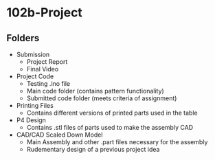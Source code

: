 # 102b-Project

## Folders
                
+ Submission
    + Project Report
    + Final Video
+ Project Code
    + Testing .ino file
    + Main code folder (contains pattern functionality)
    + Submitted code folder (meets criteria of assignment)
+ Printing Files
    + Contains different versions of printed parts used in the table
+ P4 Design
    + Contains .stl files of parts used to make the assembly CAD
+ CAD/CAD Scaled Down Model
    + Main Assembly and other .part files necessary for the assembly
    + Rudementary design of a previous project idea
